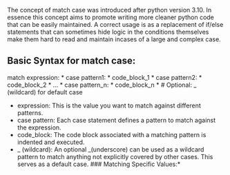 The concept of match case was introduced after python version 3.10.
In essence this concept aims to promote writing more cleaner python code that can be easily maintained.
A correct usage is as a replacement of if/else statements that can sometimes hide logic in the conditions themselves make them hard to read and maintain incases of a large and complex case.
## Basic Syntax for match case:
match expression:
    * case pattern1:
        * code_block_1
    * case pattern2:
        * code_block_2
    * ...
    * case pattern_n:
        * code_block_n
    * # Optional: _ (wildcard) for default case

* expression: This is the value you want to match against different patterns.
* case pattern: Each case statement defines a pattern to match against the expression.
* code_block: The code block associated with a matching pattern is indented and executed.
* _ (wildcard): An optional _(underscore) can be used as a wildcard pattern to match anything not explicitly covered by other cases. This serves as a default case. ### Matching Specific Values:*    